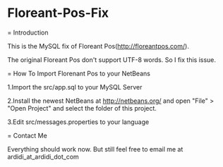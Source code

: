 Floreant-Pos-Fix
================

= Introduction

This is the MySQL fix of Floreant Pos(http://floreantpos.com/).

The original Floreant Pos don't support UTF-8 words. So I fix this issue.

= How To Import Florenant Pos to your NetBeans

1.Import the src/app.sql to your MySQL Server

2.Install the newest NetBeans at http://netbeans.org/ and open "File" > "Open Project" and select the folder of this project.

3.Edit src/messages.properties to your language

= Contact Me

Everything should work now. But still feel free to email me at ardidi_at_ardidi_dot_com
